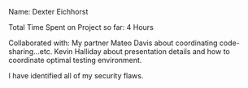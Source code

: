 Name: Dexter Eichhorst

Total Time Spent on Project so far: 4 Hours

Collaborated with: My partner Mateo Davis about coordinating code-sharing...etc. 
Kevin Halliday about presentation details and how to coordinate optimal testing environment.

I have identified all of my security flaws.  
